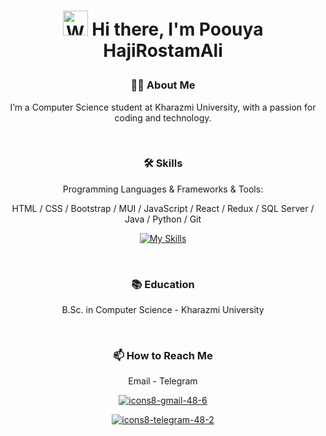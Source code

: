 # <p align=center><img src="https://raw.githubusercontent.com/Tarikul-Islam-Anik/Animated-Fluent-Emojis/master/Emojis/Hand%20gestures/Waving%20Hand%20Light%20Skin%20Tone.png" alt="Waving Hand Light Skin Tone" width="40" height="40" /> Hi there, I'm Poouya HajiRostamAli</p>

### <p align=center>**👨‍💻 About Me**</p>

<p align=center>I’m a Computer Science student at Kharazmi University, with a passion for coding and technology.</p>
</br>

### <p align=center>**🛠️ Skills**</p>

<p align=center>Programming Languages & Frameworks & Tools:</p>

<p align=center>
HTML / CSS / Bootstrap / MUI / JavaScript / React / Redux / SQL Server / Java / Python / Git
</p>

<div align=center>
  
  [![My Skills](https://skillicons.dev/icons?i=html,css,bootstrap,mui,js,react,redux,mysql,java,python,ai,git)](https://skillicons.dev)

</div>
</br>

### <p align=center>📚 Education</p>

<p align=center>B.Sc. in Computer Science - Kharazmi University</p>
</br>

### <p align=center>📫 How to Reach Me</p>
<p align=center>Email - Telegram</p>
<div align=center>
  <a href="mailto:poouyah@gmail.com">
    
   ![icons8-gmail-48-6](https://github.com/user-attachments/assets/ebcd580f-5693-4792-91dc-ee9a119ca0f1)
  
  </a>
  <a href="https://t.me/Poouyah">
    
   ![icons8-telegram-48-2](https://github.com/user-attachments/assets/803e5967-65e6-4403-90c0-b2005f8a1100)
  
  </a>
</div>
